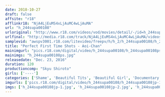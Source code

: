 ```yaml
---
date: 2018-10-27
draft: false
affsite: "r18"
afflinkr18: "NjA4LjEuMS4xLjAuMC4wLjAuMA"
url: "h_244supa00108"
urloriginal: "http://www.r18.com/videos/vod/movies/detail/-/id=h_244supa00108"
urlfinal: "http://media.r18.com/track/NjA4LjEuMS4xLjAuMC4wLjAuMA/videos/vod/movies/detail/-/id=h_244supa00108"
samplevid: "awspv3001.r18.com/litevideo/freepv/h/h_2/h_244supa00108/h_244supa00108_dmb_w.mp4"
title: "Perfect First Time Shots - Aoi-Chan"
mainimgurl: "pics.r18.com/digital/video/h_244supa00108/h_244supa00108ps.jpg"
mainimgs: "h_244supa00108ps.jpg"
releasedate: "Dec. 23, 2016"
duration: 120
productioncomp: "Skyu Shiroto"
girls: ['----']
categories: ['Shame', 'Beautiful Tits', 'Beautiful Girl', 'Documentary', 'Amateur', 'Hi-Def']
imgurls: ['pics.r18.com/digital/video/h_244supa00108/h_244supa00108jp-1.jpg', 'pics.r18.com/digital/video/h_244supa00108/h_244supa00108jp-2.jpg', 'pics.r18.com/digital/video/h_244supa00108/h_244supa00108jp-3.jpg', 'pics.r18.com/digital/video/h_244supa00108/h_244supa00108jp-4.jpg', 'pics.r18.com/digital/video/h_244supa00108/h_244supa00108jp-5.jpg', 'pics.r18.com/digital/video/h_244supa00108/h_244supa00108jp-6.jpg', 'pics.r18.com/digital/video/h_244supa00108/h_244supa00108jp-7.jpg', 'pics.r18.com/digital/video/h_244supa00108/h_244supa00108jp-8.jpg', 'pics.r18.com/digital/video/h_244supa00108/h_244supa00108jp-9.jpg', 'pics.r18.com/digital/video/h_244supa00108/h_244supa00108jp-10.jpg', 'pics.r18.com/digital/video/h_244supa00108/h_244supa00108jp-11.jpg', 'pics.r18.com/digital/video/h_244supa00108/h_244supa00108jp-12.jpg', 'pics.r18.com/digital/video/h_244supa00108/h_244supa00108jp-13.jpg', 'pics.r18.com/digital/video/h_244supa00108/h_244supa00108jp-14.jpg', 'pics.r18.com/digital/video/h_244supa00108/h_244supa00108jp-15.jpg', 'pics.r18.com/digital/video/h_244supa00108/h_244supa00108jp-16.jpg', 'pics.r18.com/digital/video/h_244supa00108/h_244supa00108jp-17.jpg', 'pics.r18.com/digital/video/h_244supa00108/h_244supa00108jp-18.jpg', 'pics.r18.com/digital/video/h_244supa00108/h_244supa00108jp-19.jpg', 'pics.r18.com/digital/video/h_244supa00108/h_244supa00108jp-20.jpg']
imgs: ['h_244supa00108jp-1.jpg', 'h_244supa00108jp-2.jpg', 'h_244supa00108jp-3.jpg', 'h_244supa00108jp-4.jpg', 'h_244supa00108jp-5.jpg', 'h_244supa00108jp-6.jpg', 'h_244supa00108jp-7.jpg', 'h_244supa00108jp-8.jpg', 'h_244supa00108jp-9.jpg', 'h_244supa00108jp-10.jpg', 'h_244supa00108jp-11.jpg', 'h_244supa00108jp-12.jpg', 'h_244supa00108jp-13.jpg', 'h_244supa00108jp-14.jpg', 'h_244supa00108jp-15.jpg', 'h_244supa00108jp-16.jpg', 'h_244supa00108jp-17.jpg', 'h_244supa00108jp-18.jpg', 'h_244supa00108jp-19.jpg', 'h_244supa00108jp-20.jpg']
---
```

